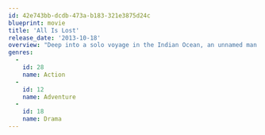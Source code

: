 ```yaml
---
id: 42e743bb-dcdb-473a-b183-321e3875d24c
blueprint: movie
title: 'All Is Lost'
release_date: '2013-10-18'
overview: "Deep into a solo voyage in the Indian Ocean, an unnamed man (Redford) wakes to find his 39-foot yacht taking on water after a collision with a shipping container left floating on the high seas. With his navigation equipment and radio disabled, the man sails unknowingly into the path of a violent storm. Despite his success in patching the breached hull, his mariner's intuition and a strength that belies his age, the man barely survives the tempest. Using only a sextant and nautical maps to chart his progress, he is forced to rely on ocean currents to carry him into a shipping lane in hopes of hailing a passing vessel. But with the sun unrelenting, sharks circling and his meager supplies dwindling, the ever-resourceful sailor soon finds himself staring his mortality in the face."
genres:
  -
    id: 28
    name: Action
  -
    id: 12
    name: Adventure
  -
    id: 18
    name: Drama
---
```

